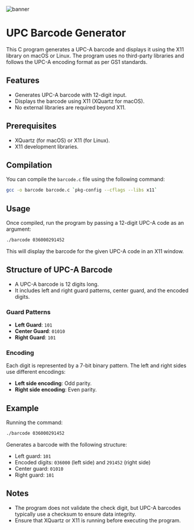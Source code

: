 ![banner](https://github.com/user-attachments/assets/d84a125f-8151-4772-b237-6e8af1c39838)

# UPC Barcode Generator

This C program generates a UPC-A barcode and displays it using the X11 library on macOS or Linux. The program uses no third-party libraries and follows the UPC-A encoding format as per GS1 standards.

## Features

- Generates UPC-A barcode with 12-digit input.
- Displays the barcode using X11 (XQuartz for macOS).
- No external libraries are required beyond X11.

## Prerequisites

- XQuartz (for macOS) or X11 (for Linux).
- X11 development libraries.

## Compilation

You can compile the `barcode.c` file using the following command:

```bash
gcc -o barcode barcode.c `pkg-config --cflags --libs x11`
```

## Usage

Once compiled, run the program by passing a 12-digit UPC-A code as an argument:

```bash
./barcode 036000291452
```

This will display the barcode for the given UPC-A code in an X11 window.

## Structure of UPC-A Barcode

- A UPC-A barcode is 12 digits long.
- It includes left and right guard patterns, center guard, and the encoded digits.

### Guard Patterns

- **Left Guard**: `101`
- **Center Guard**: `01010`
- **Right Guard**: `101`

### Encoding

Each digit is represented by a 7-bit binary pattern. The left and right sides use different encodings:
- **Left side encoding**: Odd parity.
- **Right side encoding**: Even parity.

## Example

Running the command:

```bash
./barcode 036000291452
```

Generates a barcode with the following structure:
- Left guard: `101`
- Encoded digits: `036000` (left side) and `291452` (right side)
- Center guard: `01010`
- Right guard: `101`

## Notes

- The program does not validate the check digit, but UPC-A barcodes typically use a checksum to ensure data integrity.
- Ensure that XQuartz or X11 is running before executing the program.

